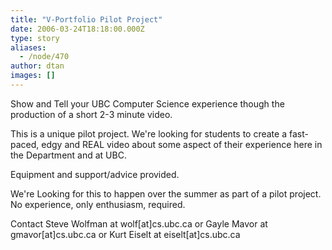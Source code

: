 ```yaml
---
title: "V-Portfolio Pilot Project"
date: 2006-03-24T18:18:00.000Z
type: story
aliases:
  - /node/470
author: dtan
images: []
---
```


<div class="field field-name-body field-type-text-with-summary field-label-hidden"><div class="field-items"><div class="field-item even"><p>Show and Tell your UBC Computer Science experience though the production of a short 2-3 minute video.</p>
<p>This is a unique pilot project. We&apos;re looking for students to create a fast-paced, edgy and REAL video about some aspect of their experience here in the Department and at UBC.</p>
<p>Equipment and support/advice provided.</p>
<p>We&apos;re Looking for this to happen over the summer as part of a pilot project. No experience, only enthusiasm, required.</p>
<p>Contact Steve Wolfman at wolf[at]cs.ubc.ca or Gayle Mavor at gmavor[at]cs.ubc.ca or Kurt Eiselt at eiselt[at]cs.ubc.ca</p>
</div></div></div>    <footer>
          </footer>